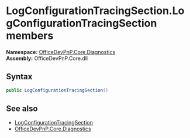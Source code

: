 # LogConfigurationTracingSection.LogConfigurationTracingSection members 
  

**Namespace:** [OfficeDevPnP.Core.Diagnostics](OfficeDevPnP.Core.Diagnostics.md)  
**Assembly:** OfficeDevPnP.Core.dll  
## Syntax
```C#
public LogConfigurationTracingSection()
```
## See also
- [LogConfigurationTracingSection](OfficeDevPnP.Core.Diagnostics.LogConfigurationTracingSection.md)
- [OfficeDevPnP.Core.Diagnostics](OfficeDevPnP.Core.Diagnostics.md)
